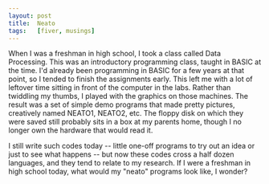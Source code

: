 ```yaml
---
layout: post
title:  Neato
tags:   [fiver, musings]
---
```


When I was a freshman in high school, I took a class called Data
Processing.  This was an introductory programming class, taught in
BASIC at the time.  I'd already been programming in BASIC for a few
years at that point, so I tended to finish the assignments early.
This left me with a lot of leftover time sitting in front of the
computer in the labs.  Rather than twiddling my thumbs, I played with
the graphics on those machines.  The result was a set of simple demo
programs that made pretty pictures, creatively named NEATO1, NEATO2,
etc.  The floppy disk on which they were saved still probably sits in
a box at my parents home, though I no longer own the hardware that
would read it.

I still write such codes today -- little one-off programs to try out
an idea or just to see what happens -- but now these codes cross a
half dozen languages, and they tend to relate to my research.  If I
were a freshman in high school today, what would my "neato" programs
look like, I wonder?
